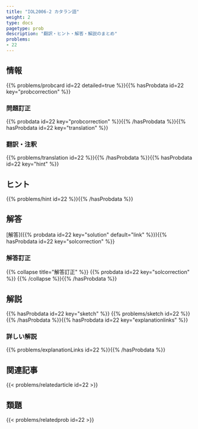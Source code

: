 ```yaml
---
title: "IOL2006-2 カタラン語"
weight: 2
type: docs
pagetype: prob
description: "翻訳・ヒント・解答・解説のまとめ"
problems: 
- 22
---
```


## 情報

{{% problems/probcard id=22 detailed=true %}}{{% hasProbdata id=22 key="probcorrection" %}}

### 問題訂正

{{% probdata id=22 key="probcorrection" %}}{{% /hasProbdata %}}{{% hasProbdata id=22 key="translation" %}}

### 翻訳・注釈

{{% problems/translation id=22 %}}{{% /hasProbdata %}}{{% hasProbdata id=22 key="hint" %}}

## ヒント

{{% problems/hint id=22 %}}{{% /hasProbdata %}}

## 解答

[解答]({{% probdata id=22 key="solution" default="link" %}}){{% hasProbdata id=22 key="solcorrection" %}}

### 解答訂正

{{% collapse title="解答訂正" %}}
{{% probdata id=22 key="solcorrection" %}}
{{% /collapse %}}{{% /hasProbdata %}}

## 解説

{{% hasProbdata id=22 key="sketch" %}}
{{% problems/sketch id=22 %}}
{{% /hasProbdata %}}{{% hasProbdata id=22 key="explanationlinks" %}}

### 詳しい解説

{{% problems/explanationLinks id=22 %}}{{% /hasProbdata %}}

## 関連記事

{{< problems/relatedarticle id=22 >}}

## 類題

{{< problems/relatedprob id=22 >}}
